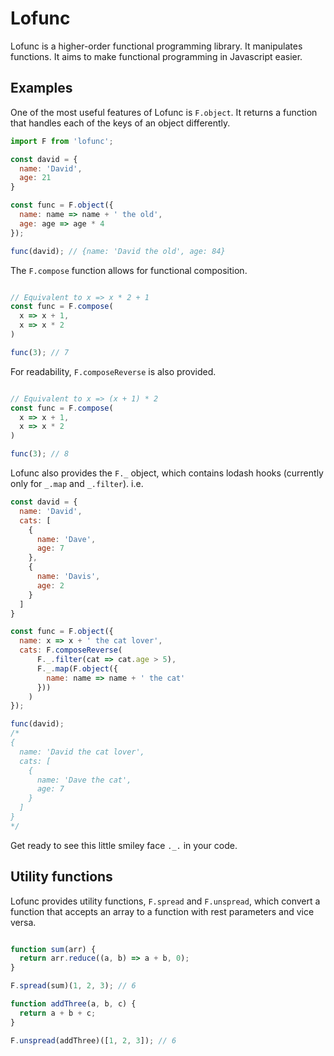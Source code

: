 # Lofunc

Lofunc is a higher-order functional programming library. It manipulates functions. It aims to make functional programming in Javascript easier.

## Examples

One of the most useful features of Lofunc is `F.object`. It returns a function that handles each of the keys of an object differently.

```javascript
import F from 'lofunc';

const david = {
  name: 'David',
  age: 21
}

const func = F.object({
  name: name => name + ' the old',
  age: age => age * 4
});

func(david); // {name: 'David the old', age: 84}
```

The `F.compose` function allows for functional composition.

```javascript

// Equivalent to x => x * 2 + 1
const func = F.compose(
  x => x + 1,
  x => x * 2
)

func(3); // 7
```

For readability, `F.composeReverse` is also provided.

```javascript

// Equivalent to x => (x + 1) * 2
const func = F.compose(
  x => x + 1,
  x => x * 2
)

func(3); // 8
```

Lofunc also provides the `F._` object, which contains lodash hooks (currently only for `_.map` and `_.filter`). i.e.

```javascript
const david = {
  name: 'David',
  cats: [
    {
      name: 'Dave',
      age: 7
    },
    {
      name: 'Davis',
      age: 2
    }
  ]
}

const func = F.object({
  name: x => x + ' the cat lover',
  cats: F.composeReverse(
      F._.filter(cat => cat.age > 5),
      F._.map(F.object({
        name: name => name + ' the cat'
      }))
    )
});

func(david);
/*
{
  name: 'David the cat lover',
  cats: [
    {
      name: 'Dave the cat',
      age: 7
    }
  ]
}
*/
```

Get ready to see this little smiley face `._.` in your code.

## Utility functions

Lofunc provides utility functions, `F.spread` and `F.unspread`, which convert a function that accepts an array to a function with rest parameters and vice versa.

```javascript

function sum(arr) {
  return arr.reduce((a, b) => a + b, 0);
}

F.spread(sum)(1, 2, 3); // 6

```

```javascript
function addThree(a, b, c) {
  return a + b + c;
}

F.unspread(addThree)([1, 2, 3]); // 6
```